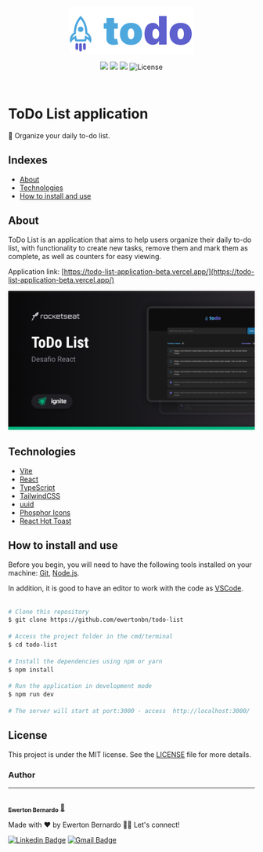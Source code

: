 <p align="center"> 
  <img src="./public/screenshots/logo.svg" />
</p>

<p align="center">
  <img src="https://img.shields.io/github/issues/ewertonbn/moveit" />
  <img src="https://img.shields.io/github/forks/ewertonbn/moveit" />
  <img src="https://img.shields.io/github/stars/ewertonbn/moveit" />
  <img alt="License" src="https://img.shields.io/static/v1?label=license&message=MIT&color=49AA26&labelColor=000000">
</p>

<br>

<h1 align="left"> 
  ToDo List application
</h1>
<p align="left"> 
  🚀 Organize your daily to-do list.
</p>

## Indexes

- [About](#About)
- [Technologies](#Technologies)
- [How to install and use](#How-to-install-and-use)

## About

<p>
  ToDo List is an application that aims to help users organize their daily to-do list, with functionality to create new tasks, remove them and mark them as complete, as well as counters for easy viewing.
</p>

Application link: [https://todo-list-application-beta.vercel.app/](https://todo-list-application-beta.vercel.app/)

<p align="center">
  <img src="./public/screenshots/capa.png" />
</p>

## Technologies

- [Vite](https://vitejs.dev/)
- [React](https://pt-br.reactjs.org/)
- [TypeScript](https://www.typescriptlang.org/)
- [TailwindCSS](https://tailwindcss.com/)
- [uuid](https://github.com/uuidjs/uuid#readme)
- [Phosphor Icons](https://phosphoricons.com/)
- [React Hot Toast](https://react-hot-toast.com/)

## How to install and use

Before you begin, you will need to have the following tools installed on your machine: [Git](https://git-scm.com), [Node.js](https://nodejs.org/en/).

In addition, it is good to have an editor to work with the code as [VSCode](https://code.visualstudio.com/).

```bash

# Clone this repository
$ git clone https://github.com/ewertonbn/todo-list

# Access the project folder in the cmd/terminal
$ cd todo-list

# Install the dependencies using npm or yarn
$ npm install

# Run the application in development mode
$ npm run dev

# The server will start at port:3000 - access  http://localhost:3000/

```

## License

This project is under the MIT license. See the [LICENSE](LICENSE.md) file for more details.

### Author

---

<a href="https://app.rocketseat.com.br/me/ewertonbn">
 <img style="border-radius: 50%;" src="https://avatars.githubusercontent.com/u/51422612?s=400&u=484543fd0d36555a0646ee0d7dd77fe147664691&v=4" width="100px;" alt=""/>
 <br />
 <sub><b>Ewerton Bernardo</b></sub></a> <a href="https://app.rocketseat.com.br/me/ewertonbn/" title="Rocketseat">🚀</a>

Made with ❤️ by Ewerton Bernardo 👋🏽 Let's connect!

[![Linkedin Badge](https://img.shields.io/badge/-Linkedin-blue?style=flat-square&logo=Linkedin&logoColor=white&link=https://www.linkedin.com/in/ewertonbn/)](https://www.linkedin.com/in/ewertonbn/)
[![Gmail Badge](https://img.shields.io/badge/-ewertonbn.dev@gmail.com-c14438?style=flat-square&logo=Gmail&logoColor=white&link=mailto:ewertonbn.dev@gmail.com)](mailto:ewertonbn.dev@gmail.com)
